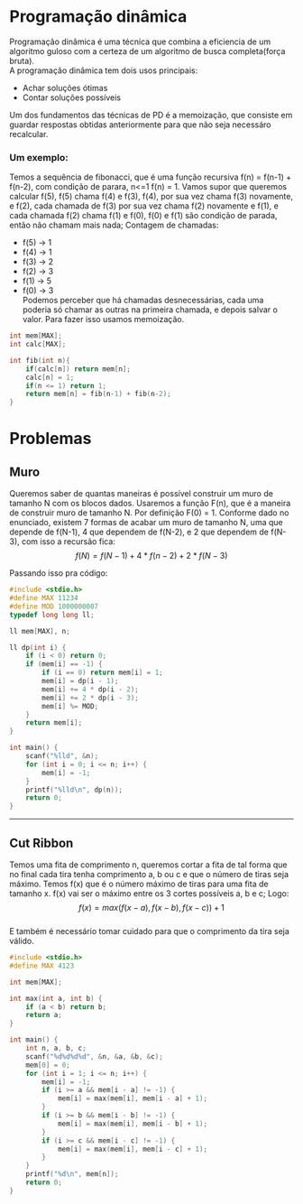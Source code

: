 # Programação dinâmica

Programação dinâmica é uma técnica que combina a eficiencia de um algoritmo guloso com a certeza de um algoritmo de busca completa(força bruta).  
A programação dinâmica tem dois usos principais:  
* Achar soluções ótimas
* Contar soluções possíveis

Um dos fundamentos das técnicas de PD é a memoização, que consiste em guardar respostas obtidas anteriormente para que não seja necessáro recalcular.
### Um exemplo:

Temos a sequência de fibonacci, que é uma função recursiva f(n) = f(n-1) + f(n-2), com condição de parara, n<=1 f(n) = 1. Vamos supor que queremos calcular f(5), f(5) chama f(4) e f(3), f(4), por sua vez chama f(3) novamente, e f(2), cada chamada de f(3) por sua vez chama f(2) novamente e f(1), e cada chamada f(2) chama f(1) e f(0), f(0) e f(1) são condição de parada, então não chamam mais nada; Contagem de chamadas:  
* f(5) -> 1  
* f(4) -> 1  
* f(3) -> 2  
* f(2) -> 3  
* f(1) -> 5  
* f(0) -> 3  
Podemos perceber que há chamadas desnecessárias, cada uma poderia só chamar as outras na primeira chamada, e depois salvar o valor. Para fazer isso usamos memoização.
```c++
int mem[MAX];
int calc[MAX];

int fib(int n){
    if(calc[n]) return mem[n];
    calc[n] = 1;
    if(n <= 1) return 1;
    return mem[n] = fib(n-1) + fib(n-2);
}
```

# Problemas

## Muro

Queremos saber de quantas maneiras é possível construir um muro de tamanho N com os blocos dados. Usaremos a função F(n), que é a maneira de construir muro de tamanho N. Por definição F(0) = 1. Conforme dado no enunciado, existem 7 formas de acabar um muro de tamanho N, uma que depende de f(N-1), 4 que dependem de f(N-2), e 2 que dependem de f(N-3), com isso a recursão fica: $$f(N) = f(N-1) + 4 * f(n-2) + 2 * f(N-3)$$

Passando isso pra código:

```c++
#include <stdio.h>
#define MAX 11234
#define MOD 1000000007
typedef long long ll;

ll mem[MAX], n;

ll dp(int i) {
	if (i < 0) return 0;
	if (mem[i] == -1) {
		if (i == 0) return mem[i] = 1;
		mem[i] = dp(i - 1);
		mem[i] += 4 * dp(i - 2);
		mem[i] += 2 * dp(i - 3);
		mem[i] %= MOD;
	}
	return mem[i];
}

int main() {
	scanf("%lld", &n);
	for (int i = 0; i <= n; i++) {
		mem[i] = -1;
	}
	printf("%lld\n", dp(n));
	return 0;
}
```

---

## Cut Ribbon

Temos uma fita de comprimento n, queremos cortar a fita de tal forma que no final cada tira tenha comprimento a, b ou c e que o número de tiras seja máximo. Temos f(x) que é o número máximo de tiras para uma fita de tamanho x. f(x) vai ser o máximo entre os 3 cortes possíveis a, b e c; Logo:  
$$f(x) = max(f(x-a), f(x-b), f(x-c))+1$$  
E também é necessário tomar cuidado para que o comprimento da tira seja válido.

```c++
#include <stdio.h>
#define MAX 4123

int mem[MAX];

int max(int a, int b) {
	if (a < b) return b;
	return a;
}

int main() {
	int n, a, b, c;
	scanf("%d%d%d%d", &n, &a, &b, &c);
	mem[0] = 0;
	for (int i = 1; i <= n; i++) {
		mem[i] = -1;
		if (i >= a && mem[i - a] != -1) {
			mem[i] = max(mem[i], mem[i - a] + 1);
		}
		if (i >= b && mem[i - b] != -1) {
			mem[i] = max(mem[i], mem[i - b] + 1);
		}
		if (i >= c && mem[i - c] != -1) {
			mem[i] = max(mem[i], mem[i - c] + 1);
		}
	}
	printf("%d\n", mem[n]);
	return 0;
}

```